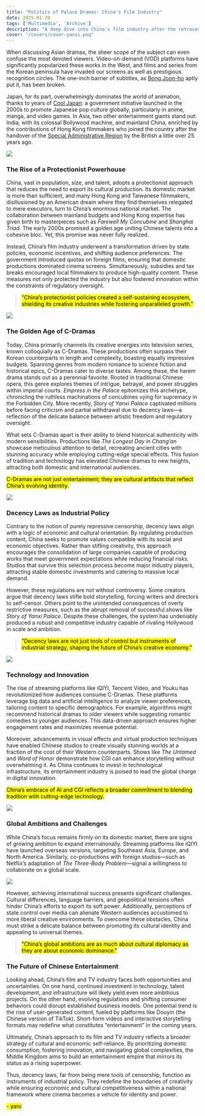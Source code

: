 ```yaml
---
title: "Politics of Palace Dramas: China's Film Industry"
date: 2025-01-20  
tags: ['Multimedia', 'Archive']  
description: "A deep dive into China's film industry after the retrocession."
cover: "/covers/cover-yanxi.png"
---
```


When discussing Asian dramas, the sheer scope of the subject can even confuse the most devoted viewers. Video-on-demand (VOD) platforms have significantly popularized these works in the West, and films and series from the Korean peninsula have invaded our screens as well as prestigious recognition circles. The one-inch barrier of subtitles, as [Bong Joon-ho](https://en.wikipedia.org/wiki/Bong_Joon-ho) aptly put it, has been broken.

Japan, for its part, overwhelmingly dominates the world of animation, thanks to years of [Cool Japan](https://www.cao.go.jp/cool_japan/english/pdf/published_document3.pdf): a government initiative launched in the 2000s to promote Japanese pop culture globally, particularly in anime, manga, and video games. In Asia, two other entertainment giants stand out: India, with its colossal Bollywood machine, and mainland China, enriched by the contributions of Hong Kong filmmakers who joined the country after the handover of the [Special Administrative Region](https://en.wikipedia.org/wiki/Special_administrative_regions_of_China) by the British a little over 25 years ago.

![](image-219.png)

### **The Rise of a Protectionist Powerhouse**

China, vast in population, size, and talent, adopts a protectionist approach that reduces the need to export its cultural production. Its domestic market is more than sufficient, and many Hong Kong and Taiwanese filmmakers, disillusioned by an American dream where they find themselves relegated to mere executors, turn to China’s enormous national market. The collaboration between mainland budgets and Hong Kong expertise has given birth to masterpieces such as *Farewell My Concubine* and *Shanghai Triad*. The early 2000s promised a golden age uniting Chinese talents into a cohesive bloc. Yet, this promise was never fully realized.

Instead, China’s film industry underwent a transformation driven by state policies, economic incentives, and shifting audience preferences. The government introduced quotas on foreign films, ensuring that domestic productions dominated cinema screens. Simultaneously, subsidies and tax breaks encouraged local filmmakers to produce high-quality content. These measures not only protected the industry but also fostered innovation within the constraints of regulatory oversight.

> <mark>"China’s protectionist policies created a self-sustaining ecosystem, shielding its creative industries while fostering unparalleled growth."</mark>

![](image-220.png)

### **The Golden Age of C-Dramas**

Today, China primarily channels its creative energies into television series, known colloquially as C-Dramas. These productions often surpass their Korean counterparts in length and complexity, boasting equally impressive budgets. Spanning genres from modern romance to science fiction and historical epics, C-Dramas cater to diverse tastes. Among these, the harem drama stands out as a perennial favorite. Rooted in traditional Chinese opera, this genre explores themes of intrigue, betrayal, and power struggles within imperial courts. *Empress in the Palace* epitomizes this archetype, chronicling the ruthless machinations of concubines vying for supremacy in the Forbidden City. More recently, *Story of Yanxi Palace* captivated millions before facing criticism and partial withdrawal due to decency laws—a reflection of the delicate balance between artistic freedom and regulatory oversight.

What sets C-Dramas apart is their ability to blend historical authenticity with modern sensibilities. Productions like *The Longest Day in Chang’an* showcase meticulous attention to detail, recreating ancient cities with stunning accuracy while employing cutting-edge special effects. This fusion of tradition and technology has elevated Chinese dramas to new heights, attracting both domestic and international audiences.

<mark>C-Dramas are not just entertainment; they are cultural artifacts that reflect China’s evolving identity.</mark>

![](image-221.png)

### **Decency Laws as Industrial Policy**

Contrary to the notion of purely repressive censorship, decency laws align with a logic of economic and cultural orientation. By regulating production content, China seeks to promote values compatible with its social and economic objectives. Rather than stifling creativity, this approach encourages the consolidation of large companies capable of producing works that meet government expectations while reducing financial risks. Studios that survive this selection process become major industry players, attracting stable domestic investments and catering to massive local demand.

However, these regulations are not without controversy. Some creators argue that decency laws stifle bold storytelling, forcing writers and directors to self-censor. Others point to the unintended consequences of overly restrictive measures, such as the abrupt removal of successful shows like *Story of Yanxi Palace*. Despite these challenges, the system has undeniably produced a robust and competitive industry capable of rivaling Hollywood in scale and ambition.

> <mark>"Decency laws are not just tools of control but instruments of industrial strategy, shaping the future of China’s creative economy."</mark>

![](image-224.png)

### **Technology and Innovation**

The rise of streaming platforms like iQIYI, Tencent Video, and Youku has revolutionized how audiences consume C-Dramas. These platforms leverage big data and artificial intelligence to analyze viewer preferences, tailoring content to specific demographics. For example, algorithms might recommend historical dramas to older viewers while suggesting romantic comedies to younger audiences. This data-driven approach ensures higher engagement rates and maximizes revenue potential.

Moreover, advancements in visual effects and virtual production techniques have enabled Chinese studios to create visually stunning worlds at a fraction of the cost of their Western counterparts. Shows like *The Untamed* and *Word of Honor* demonstrate how CGI can enhance storytelling without overwhelming it. As China continues to invest in technological infrastructure, its entertainment industry is poised to lead the global charge in digital innovation.

<mark>China’s embrace of AI and CGI reflects a broader commitment to blending tradition with cutting-edge technology.</mark>

![](image-223.png)

### **Global Ambitions and Challenges**

While China’s focus remains firmly on its domestic market, there are signs of growing ambition to expand internationally. Streaming platforms like iQIYI have launched overseas versions, targeting Southeast Asia, Europe, and North America. Similarly, co-productions with foreign studios—such as Netflix’s adaptation of *The Three-Body Problem*—signal a willingness to collaborate on a global scale.

![](image-235.png)

However, achieving international success presents significant challenges. Cultural differences, language barriers, and geopolitical tensions often hinder China’s efforts to export its soft power. Additionally, perceptions of state control over media can alienate Western audiences accustomed to more liberal creative environments. To overcome these obstacles, China must strike a delicate balance between promoting its cultural identity and appealing to universal themes.

> <mark>"China’s global ambitions are as much about cultural diplomacy as they are about economic dominance."</mark>

### **The Future of Chinese Entertainment**

Looking ahead, China’s film and TV industry faces both opportunities and uncertainties. On one hand, continued investment in technology, talent development, and infrastructure will likely yield even more ambitious projects. On the other hand, evolving regulations and shifting consumer behaviors could disrupt established business models. One potential trend is the rise of user-generated content, fueled by platforms like Douyin (the Chinese version of TikTok). Short-form videos and interactive storytelling formats may redefine what constitutes “entertainment” in the coming years.

Ultimately, China’s approach to its film and TV industry reflects a broader strategy of cultural and economic self-reliance. By prioritizing domestic consumption, fostering innovation, and navigating global complexities, the Middle Kingdom aims to build an entertainment empire that mirrors its status as a rising superpower.

Thus, decency laws, far from being mere tools of censorship, function as instruments of industrial policy. They redefine the boundaries of creativity while ensuring economic and cultural competitiveness within a national framework where cinema becomes a vehicle for identity and power.

<mark>- yaro</mark>